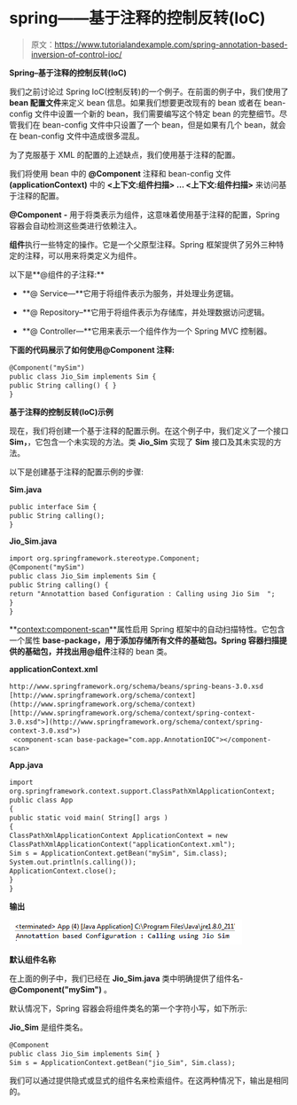 # spring——基于注释的控制反转(IoC)

> 原文：<https://www.tutorialandexample.com/spring-annotation-based-inversion-of-control-ioc/>

**Spring–基于注释的控制反转(IoC)**

我们之前讨论过 Spring IoC(控制反转)的一个例子。在前面的例子中，我们使用了 **bean 配置文件**来定义 bean 信息。如果我们想要更改现有的 bean 或者在 bean-config 文件中设置一个新的 bean，我们需要编写这个特定 bean 的完整细节。尽管我们在 bean-config 文件中只设置了一个 bean，但是如果有几个 bean，就会在 bean-config 文件中造成很多混乱。

为了克服基于 XML 的配置的上述缺点，我们使用基于注释的配置。

我们将使用 bean 中的 **@Component** 注释和 bean-config 文件 **(applicationContext)** 中的 **<上下文:组件扫描> … <上下文:组件扫描>** 来访问基于注释的配置。

**@Component** **-** 用于将类表示为组件，这意味着使用基于注释的配置，Spring 容器会自动检测这些类进行依赖注入。

**组件**执行一些特定的操作。它是一个父原型注释。Spring 框架提供了另外三种特定的注释，可以用来将类定义为组件。

以下是**@组件的子注释:**

*   **@ Service—**它用于将组件表示为服务，并处理业务逻辑。

*   **@ Repository–**它用于将组件表示为存储库，并处理数据访问逻辑。

*   **@ Controller—**它用来表示一个组件作为一个 Spring MVC 控制器。

**下面的代码展示了如何使用@Component 注释:**

```
@Component("mySim")
public class Jio_Sim implements Sim {
public String calling() { }
} 
```

**基于注释的控制反转(IoC)示例**

现在，我们将创建一个基于注释的配置示例。在这个例子中，我们定义了一个接口 **Sim，**，它包含一个未实现的方法。类 **Jio_Sim** 实现了 **Sim** 接口及其未实现的方法。

以下是创建基于注释的配置示例的步骤:

**Sim.java**

```
public interface Sim {
public String calling();
} 
```

**Jio_Sim.java**

```
import org.springframework.stereotype.Component;
@Component("mySim")
public class Jio_Sim implements Sim {
public String calling() {
return "Annotattion based Configuration : Calling using Jio Sim  ";
}
} 
```

**<context:component-scan>**属性启用 Spring 框架中的自动扫描特性。它包含一个属性 **base-package，**用于添加存储所有文件的基础包。Spring 容器扫描提供的基础包，并找出用**@组件**注释的 bean 类。

**applicationContext.xml**

```
http://www.springframework.org/schema/beans/spring-beans-3.0.xsd
[http://www.springframework.org/schema/context](http://www.springframework.org/schema/context)
[http://www.springframework.org/schema/context/spring-context-3.0.xsd">](http://www.springframework.org/schema/context/spring-context-3.0.xsd">)
 <component-scan base-package="com.app.AnnotationIOC"></component-scan>  
```

**App.java**

```
import org.springframework.context.support.ClassPathXmlApplicationContext;
public class App 
{
public static void main( String[] args )
{
ClassPathXmlApplicationContext ApplicationContext = new ClassPathXmlApplicationContext("applicationContext.xml");
Sim s = ApplicationContext.getBean("mySim", Sim.class);
System.out.println(s.calling()); 
ApplicationContext.close();
}
} 
```

**输出**

![applicationContext.xml](img/75e54c5eeea766ed2540cb3c2f1a3174.png)

**默认组件名称**

在上面的例子中，我们已经在 **Jio_Sim.java** 类中明确提供了组件名- **@Component("mySim")** 。

默认情况下，Spring 容器会将组件类名的第一个字符小写，如下所示:

**Jio_Sim** 是组件类名。

```
@Component
public class Jio_Sim implements Sim{ }
Sim s = ApplicationContext.getBean("jio_Sim", Sim.class); 
```

我们可以通过提供隐式或显式的组件名来检索组件。在这两种情况下，输出是相同的。